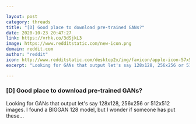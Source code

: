 ```yaml
---

layout: post
category: threads
title: "[D] Good place to download pre-trained GANs?"
date: 2020-10-23 20:47:27
link: https://vrhk.co/3dSjkL3
image: https://www.redditstatic.com/new-icon.png
domain: reddit.com
author: "reddit"
icon: http://www.redditstatic.com/desktop2x/img/favicon/apple-icon-57x57.png
excerpt: "Looking for GANs that output let's say 128x128, 256x256 or 512x512 images. I found a BIGGAN 128 model, but I wonder if someone has put these..."

---
```


### [D] Good place to download pre-trained GANs?

Looking for GANs that output let's say 128x128, 256x256 or 512x512 images. I found a BIGGAN 128 model, but I wonder if someone has put these...